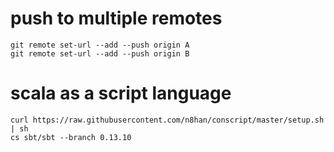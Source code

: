 # push to multiple remotes

```
git remote set-url --add --push origin A
git remote set-url --add --push origin B
```

# scala as a script language

```
curl https://raw.githubusercontent.com/n8han/conscript/master/setup.sh | sh
cs sbt/sbt --branch 0.13.10
```
